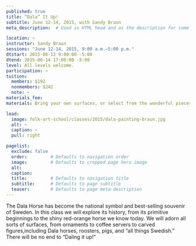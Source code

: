 ```yaml
---
published: true
title: “Dala” It Up! 
subtitle: June 12-14, 2015, with Sandy Braun
meta_description:  # Used in HTML head and as the description for some search engines

location: ~
instructor: Sandy Braun
sessions: "June 12-14, 2015, 9:00 a.m.–5:00 p.m."
dtstart: 2015-06-12 9:00:00 -5:00
dtend: 2015-06-14 17:00:00 -5:00
level: All levels welcome.  
participation: ~
tuition:
  members: $192
  nonmembers: $242
  note: ~
materials_fee: 
materials: Bring your own surfaces, or select from the wonderful pieces at the Museum Store. 

lead:
  image: folk-art-school/classes/2015/dala-painting-braun.jpg
  alt: ~
  caption: ~
  pull: right

pagelist:
  exclude: false
  order:         # Defaults to navigation order  
  image:         # Defaults to cropped page hero image
  alt:
  caption:
  title:         # Defaults to navigation title
  subtitle:      # Defaults to page subtitle
  teaser:        # Defaults to page meta-description 
---
```

The Dala Horse has become the national symbol and best-selling souvenir of Sweden. In this class we will explore its history, from its primitive beginnings to the shiny red-orange horse we know today. We will adorn all sorts of surfaces, from ornaments to coffee servers to carved figures,including Dala horses, roosters, pigs, and “all things Swedish.” There will be no end to “Daling it up!”  